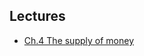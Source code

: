 ## Lectures

*   [Ch.4 The supply of money](https://ajb.nyc3.cdn.digitaloceanspaces.com/ec3115/ch4.mp3)
